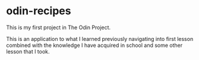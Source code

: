 # odin-recipes

This is my first project in The Odin Project.

This is an application to what I learned previously navigating into first lesson combined with the knowledge I have acquired in school and some other lesson that I took.
